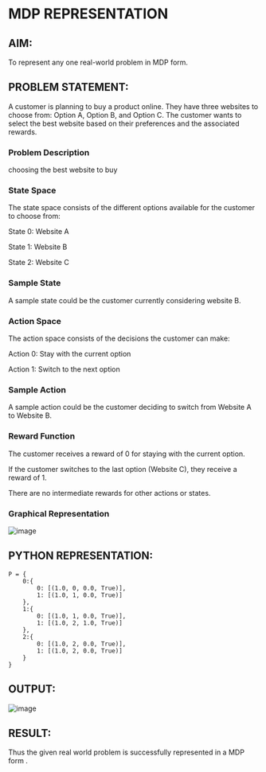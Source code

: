 # MDP REPRESENTATION

## AIM:
To represent any one real-world problem in MDP form.

## PROBLEM STATEMENT:
A customer is planning to buy a product online. They have three websites to choose from: Option A, Option B, and Option C. The customer wants to select the best website based on their preferences and the associated rewards.

### Problem Description
choosing the best website to buy

### State Space
The state space consists of the different options available for the customer to choose from:

State 0: Website A

State 1: Website B

State 2: Website C


### Sample State
A sample state could be the customer currently considering website B.

### Action Space
The action space consists of the decisions the customer can make:

Action 0: Stay with the current option

Action 1: Switch to the next option


### Sample Action
A sample action could be the customer deciding to switch from Website A to Website B.

### Reward Function

The customer receives a reward of 0 for staying with the current option.

If the customer switches to the last option (Website C), they receive a reward of 1.

There are no intermediate rewards for other actions or states.


### Graphical Representation

![image](https://github.com/user-attachments/assets/92ee0b16-ac4e-4733-b5a1-b2d8e8915b7e)


## PYTHON REPRESENTATION:
```
P = {
    0:{
        0: [(1.0, 0, 0.0, True)],  
        1: [(1.0, 1, 0.0, True)]   
    },
    1:{
        0: [(1.0, 1, 0.0, True)],  
        1: [(1.0, 2, 1.0, True)]   
    },
    2:{
        0: [(1.0, 2, 0.0, True)],  
        1: [(1.0, 2, 0.0, True)]   
    }
}
```


## OUTPUT:

![image](https://github.com/user-attachments/assets/d9fa100d-a760-4e20-8167-2aabc452b9c7)



## RESULT:

Thus the given real world problem is successfully represented in a MDP form .
